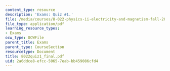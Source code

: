 ```yaml
---
content_type: resource
description: 'Exams: Quiz #1.'
file: /media/courses/8-022-physics-ii-electricity-and-magnetism-fall-2002/2a6ddce8efcc50657eabbb459086cfd4_8022quiz1_final.pdf
file_type: application/pdf
learning_resource_types:
- Exams
ocw_type: OCWFile
parent_title: Exams
parent_type: CourseSection
resourcetype: Document
title: 8022quiz1_final.pdf
uid: 2a6ddce8-efcc-5065-7eab-bb459086cfd4
---
```

